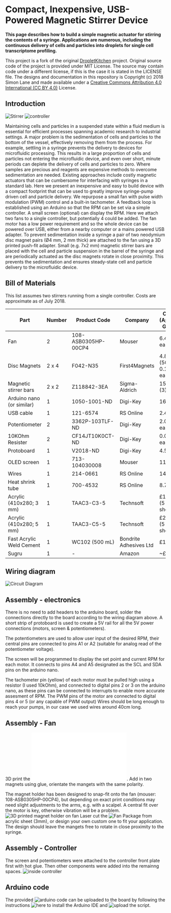 # Compact, Inexpensive, USB-Powered Magnetic Stirrer Device

**This page describes how to build a simple magnetic actuator for stirring the contents of a syringe. Applications are numerous, including the continuous delivery of cells and particles into droplets for single cell transcriptome profiling.**

This project is a fork of the original [DropletKitchen](https://DropletKitchen.github.io) project. Original source code of the project is provided under MIT License. The source may contain code under a different license, if this is the case it is stated in the LICENSE file.
The designs and documentation in this repository is Copyright (c) 2018 Simon Lane and made available under a [Creative Commons Attribution 4.0 International (CC BY 4.0)](https://creativecommons.org/licenses/by/4.0/) License.


## Introduction

![Stirrer](images/stirrer_packaged.JPG) ![controller](images/controller_front.JPG)

Maintaining cells and particles in a suspended state within a fluid medium is essential for efficient processes spanning academic research to industrial settings. A major problem is the sedimentation of cells and particles to the bottom of the vessel, effectively removing them from the process. For example, settling in a syringe prevents the delivery to devices for microfluidic processing. This results in a large proportion of cells and particles not entering the microfluidic device, and even over short, minute periods can deplete the delivery of cells and particles to zero. Where samples are precious and reagents are expensive methods to overcome sedimentation are needed. 
Existing approaches include costly magnetic actuators that can be cumbersome for interfacing with syringes in a standard lab. Here we present an inexpensive and easy to build device with a compact footprint that can be used to greatly improve syringe-pump driven cell and particle delivery. We repurpose a small fan with pulse width modulation (PWM) control and a built-in tachometer. A feedback loop is established using an Arduino so that the RPM can be set via a simple controller. A small screen (optional) can display the RPM. Here we attach two fans to a single controller, but potentially 4 could be added. The fan motor has a low power requirement and so the whole device can be powered over USB, either from a nearby computer or a mains powered USB adapter.
To prevent sedimentation inside a syringe a pair of two neodymium disc magnet pairs (Ø4 mm, 2 mm thick) are attached to the fan using a 3D printed push-fit adapter. Small (e.g. 7x2 mm) magnetic stirrer bars are placed with the cell and particle suspension in the barrel of the syringe and are periodically actuated as the disc magnets rotate in close proximity. This prevents the sedimentation and ensures steady-state cell and particle delivery to the microfluidic device.

## Bill of Materials

This list assumes two stirrers running from a single controller. Costs are approximate as of July 2018.

Part | Number | Product Code | Company | Cost (Aprox. GBP)
---|---|---|---|---
Fan | 2 | 108-ASB0305HP-00CP4 | Mouser | 6.44 ea.
Disc Magnets  |  2 x 4  |  F042-N35   | First4Magnets  |  4.84 (50) or 0.10 ea
Magnetic stirrer bars  |  2 x 2  |  Z118842-3EA   | Sigma-Aldrich   | 15.40 (3)
Arduino nano (or similar)  |  1  |  1050-1001-ND | Digi-Key  |  16.66
USB cable   | 1   | 121-6574   | RS Online  |  2.41
Potentiometer  |  2   | 3362P-103TLF-ND |Digi-Key   | 2.05 ea
10KOhm Resister |   2   | CF14JT10K0CT-ND   | Digi-Key  |  0.08 ea
Protoboard  |  1     |   V2018-ND  |Digi-Key   | 4.56
OLED screen  |  1  |  713-104030008  |  Mouser  |  11.28
Wires  |  1   | 214-0661 |  RS Online   | 14.29
Heat shrink tube  |  1   | 700-4532   | RS Online  |  8.70 
Acrylic (410x280; 3 mm)  |  1    | TAAC3-C3-5   | Technsoft   | £14.75 (5 sheets)
Acrylic (410x280; 5 mm)  |  1    | TAAC3-C5-5   | Technsoft   | £22.25 (5 sheets)
Fast Acrylic Weld Cement   | 1   | WC102 (500 mL)  |  Bondrite Adhesives Ltd  |  £19.20
Sugru  |  1  |  -  |  Amazon  |  ~£6.00

## Wiring diagram

![Circuit Diagram](images/Circuit_diagram.png)

## Assembly - electronics

There is no need to add headers to the arduino board, solder the connections directly to the board according to the wiring diagram above. A short strip of protoboard is used to create a 5V rail for all the 5V power connections (motors, screen & potentiometers).

The potentiometers are used to allow user input of the desired RPM, their central pins are connected to pins A1 or A2 (suitable for analog read of the potentiometer voltage). 

The screen will be programmed to display the set point and current RPM for each motor. It connects to pins A4 and A5 designated as the SCL and SDA pins on the arduino nano.

The tachometer pin (yellow) of each motor must be pulled high using a resistor (I used 10kOhm), and connected to digital pins 2 or 3 on the arduino nano, as these pins can be connected to interrupts to enable more accurate assesment of RPM. The PWM pins of the motor are connected to digital pins 4 or 5 (or any capable of PWM output)
Wires should be long enough to reach your pumps, in our case we used wires around 40cm long.

## Assembly - Fan

3D print the ![magnet holder](magnet%20holder.stl). Add in two magnets using glue, orientate the mangets with the same polarity.

The magnet holder has been designed to snap-fit onto the fan (mouser: 108-ASB0305HP-00CP4), but depending on exact print conditions may need slight adjustments to the arms, e.g. with a scalpel. A central fit over the motor is key, otherwise vibration will be a problem.
![3D printed magnet holder on fan](images/stirrer.JPG)
Laser cut the ![Fan Package](Fan%20Package.dwg) from acrylic sheet (3mm), or design your own custom one to fit your application. The design should leave the mangets free to rotate in close proximity to the syringe.

## Assembly - Controller

The screen and potentiometers were attached to the controller front plate first with hot glue. Then other components were added into the remainng spaces. ![inside controller](images/controller_inside.JPG)


## Arduino code

The provided ![arduino code](Stirrer%20PID.ino) can be uploaded to the board by following the instructions ![here](https://www.arduino.cc/en/Guide/HomePage) to install the Arduino IDE and ![upload the script](https://www.arduino.cc/en/Guide/ArduinoNano#toc5).










